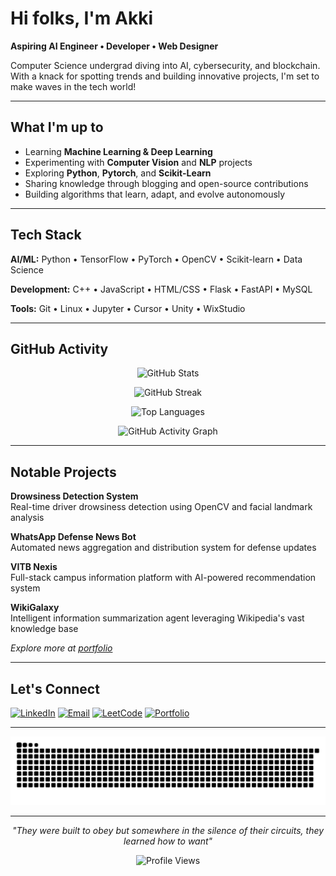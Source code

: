 # Hi folks, I'm Akki

**Aspiring AI Engineer • Developer • Web Designer**

Computer Science undergrad diving into AI, cybersecurity, and blockchain. With a knack for spotting trends and building innovative projects, I'm set to make waves in the tech world!

---

## What I'm up to

- Learning **Machine Learning & Deep Learning**
- Experimenting with **Computer Vision** and **NLP** projects
- Exploring **Python**, **Pytorch**, and **Scikit-Learn**
- Sharing knowledge through blogging and open-source contributions
- Building algorithms that learn, adapt, and evolve autonomously

---

## Tech Stack

**AI/ML:** Python • TensorFlow • PyTorch • OpenCV • Scikit-learn • Data Science

**Development:** C++ • JavaScript • HTML/CSS • Flask • FastAPI • MySQL

**Tools:** Git • Linux • Jupyter • Cursor • Unity • WixStudio

---

## GitHub Activity

<div align="center">

![GitHub Stats](https://github-readme-stats.vercel.app/api?username=akkiyolo&show_icons=true&theme=github_dark&hide_border=true&bg_color=0d1117)

![GitHub Streak](https://github-readme-streak-stats.herokuapp.com/?user=akkiyolo&theme=github-dark-blue&hide_border=true&background=0d1117)

![Top Languages](https://github-readme-stats.vercel.app/api/top-langs/?username=akkiyolo&layout=compact&theme=github_dark&hide_border=true&bg_color=0d1117)

![GitHub Activity Graph](https://github-readme-activity-graph.vercel.app/graph?username=akkiyolo&theme=github-compact&hide_border=true&bg_color=0d1117&color=58a6ff&line=1f6feb&point=58a6ff)

</div>

---

## Notable Projects

**Drowsiness Detection System**  
Real-time driver drowsiness detection using OpenCV and facial landmark analysis

**WhatsApp Defense News Bot**  
Automated news aggregation and distribution system for defense updates

**VITB Nexis**  
Full-stack campus information platform with AI-powered recommendation system

**WikiGalaxy**  
Intelligent information summarization agent leveraging Wikipedia's vast knowledge base

*Explore more at [portfolio](https://akkiyolo.vercel.app/)*

---

## Let's Connect

[![LinkedIn](https://img.shields.io/badge/LinkedIn-0077B5?style=for-the-badge&logo=linkedin&logoColor=white)](https://www.linkedin.com/in/akshat-shukla-63516225a/)
[![Email](https://img.shields.io/badge/Email-D14836?style=for-the-badge&logo=gmail&logoColor=white)](mailto:akshatshukla069@gmail.com)
[![LeetCode](https://img.shields.io/badge/LeetCode-000000?style=for-the-badge&logo=LeetCode&logoColor=#d16c06)](https://www.leetcode.com/akki_yolo)
[![Portfolio](https://img.shields.io/badge/Portfolio-FF5722?style=for-the-badge&logo=todoist&logoColor=white)](https://akkiyolo.vercel.app/)

---

<picture>
  <source media="(prefers-color-scheme: dark)" srcset="https://raw.githubusercontent.com/akkiyolo/akkiyolo/output/github-snake-dark.svg" />
  <source media="(prefers-color-scheme: light)" srcset="https://raw.githubusercontent.com/akkiyolo/akkiyolo/output/github-snake.svg" />
  <img alt="github-snake" src="https://raw.githubusercontent.com/akkiyolo/akkiyolo/output/github-snake-dark.svg" />
</picture>

---

<div align="center">

*"They were built to obey but somewhere in the silence of their circuits, they learned how to want"* 

![Profile Views](https://komarev.com/ghpvc/?username=akkiyolo&color=blue&style=flat-square)

</div>
